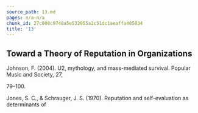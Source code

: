 ```yaml
---
source_path: 13.md
pages: n/a-n/a
chunk_id: 27c008c9748a5e532955a2c51dc1aeaffa485834
title: '13'
---
```

## Toward a Theory of Reputation in Organizations

Johnson, F. (2004). U2, mythology, and mass-mediated survival. Popular Music and Society, 27,

79–100.

Jones, S. C., & Schrauger, J. S. (1970). Reputation and self-evaluation as determinants of
